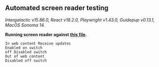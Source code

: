 ## Automated screen reader testing

_Intergalactic v15.86.0, React v18.2.0, Playwright v1.43.0,
Guidepup v0.13.1, MacOS Sonoma 14._

**Running screen reader against [this file](https://github.com/semrush/intergalactic/blob/master/website/docs/components/switch/examples/two_addons.tsx).**

```
In web content Receive updates
Enabled on switch
off Disabled switch
Out of web content
Disabled off switch
```
